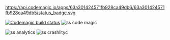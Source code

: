 https://api.codemagic.io/apps/63a301424571fb928ca49db6/63a301424571fb928ca49db5/status_badge.svg

[![Codemagic build status](https://api.codemagic.io/apps/63a301424571fb928ca49db6/63a301424571fb928ca49db5/status_badge.svg)](https://codemagic.io/apps/63a301424571fb928ca49db6/63a301424571fb928ca49db5/latest_build)
![ss code magic](https://user-images.githubusercontent.com/106152206/209418873-e167722b-aaf5-408d-839f-76cef8cd6ded.jpg)

![ss analytics](https://user-images.githubusercontent.com/106152206/209418915-d00f884c-cedf-41d8-aefb-5c78fa8e72fc.jpg)
![ss crashlityc](https://user-images.githubusercontent.com/106152206/209418922-161cb04f-576c-4158-b6f3-d5ab102ee3e3.jpg)
